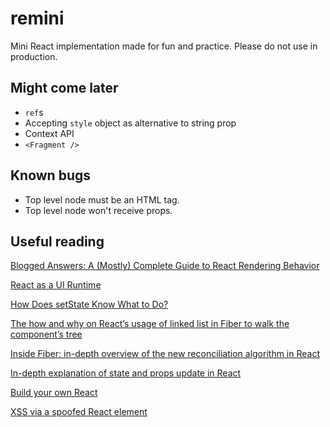 # remini

Mini React implementation made for fun and practice. Please do not use in production.

## Might come later
- `ref`s
- Accepting `style` object as alternative to string prop
- Context API
- `<Fragment />`

## Known bugs
- Top level node must be an HTML tag.
- Top level node won't receive props.

## Useful reading

[Blogged Answers: A (Mostly) Complete Guide to React Rendering Behavior](https://blog.isquaredsoftware.com/2020/05/blogged-answers-a-mostly-complete-guide-to-react-rendering-behavior/)

[React as a UI Runtime
](https://overreacted.io/react-as-a-ui-runtime/)

[How Does setState Know What to Do?
](https://overreacted.io/how-does-setstate-know-what-to-do/)

[The how and why on React’s usage of linked list in Fiber to walk the component’s tree](https://indepth.dev/posts/1007/the-how-and-why-on-reacts-usage-of-linked-list-in-fiber-to-walk-the-components-tree)

[Inside Fiber: in-depth overview of the new reconciliation algorithm in React](https://indepth.dev/posts/1008/inside-fiber-in-depth-overview-of-the-new-reconciliation-algorithm-in-react)

[In-depth explanation of state and props update in React
](https://indepth.dev/posts/1009/in-depth-explanation-of-state-and-props-update-in-react)

[Build your own React](https://pomb.us/build-your-own-react/)

[XSS via a spoofed React element](http://danlec.com/blog/xss-via-a-spoofed-react-element)
